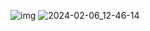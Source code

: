 ![img](https://github.com/elenaterehova/ASCII-art/assets/136344744/83b1d429-2bcb-4d78-9e3b-c10cc57d1920)
![2024-02-06_12-46-14](https://github.com/elenaterehova/ASCII-art/assets/136344744/f5c0835b-8be8-4682-91a3-0ec9c460fdb5)
